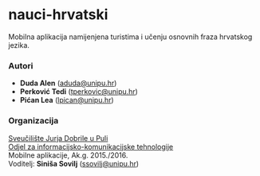# nauci-hrvatski
Mobilna aplikacija namijenjena turistima i učenju osnovnih fraza hrvatskog jezika.

### Autori
- **Duda	Alen**	    (aduda@unipu.hr)
- **Perković	Tedi**	(tperkovic@unipu.hr)
- **Pićan	Lea**	      (lpican@unipu.hr)

### Organizacija
[Sveučilište Jurja Dobrile u Puli](http://www.unipu.hr/)   
[Odjel za informacijsko-komunikacijske tehnologije](http://www.unipu.hr/index.php?id=1933)  
Mobilne aplikacije, Ak.g. 2015./2016.  
Voditelj: **Siniša Sovilj** (ssovilj@unipu.hr)
